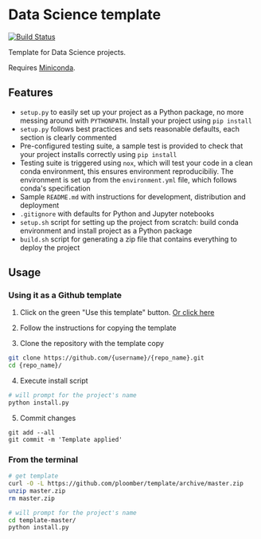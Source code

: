 # Data Science template

[![Build Status](https://travis-ci.org/ploomber/template.svg?branch=master)](https://travis-ci.org/ploomber/template)

Template for Data Science projects.

Requires [Miniconda](https://docs.conda.io/en/latest/miniconda.html).

## Features

* `setup.py` to easily set up your project as a Python package, no more messing around with `PYTHONPATH`. Install your project using `pip install`
* `setup.py` follows best practices and sets reasonable defaults, each section is clearly commented
* Pre-configured testing suite, a sample test is provided to check that your project installs correctly using `pip install`
* Testing suite is triggered using `nox`, which will test your code in a clean conda environment, this ensures environment reproducibiliy. The environment is set up from the `environment.yml` file, which follows conda's specification
* Sample `README.md` with instructions for development, distribution and deployment
* `.gitignore` with defaults for Python and Jupyter notebooks
* `setup.sh` script for setting up the project from scratch: build conda environment and install project as a Python package
* `build.sh` script for generating a zip file that contains everything to deploy the project

## Usage

### Using it as a Github template

1) Click on the green "Use this template" button. [Or click here](https://github.com/ploomber/template/generate)

2) Follow the instructions for copying the template

3) Clone the repository with the template copy

```sh
git clone https://github.com/{username}/{repo_name}.git
cd {repo_name}/
```

4) Execute install script

```sh
# will prompt for the project's name
python install.py
```

5) Commit changes

```
git add --all
git commit -m 'Template applied'
```

### From the terminal

```bash
# get template
curl -O -L https://github.com/ploomber/template/archive/master.zip
unzip master.zip
rm master.zip

# will prompt for the project's name
cd template-master/
python install.py
```
